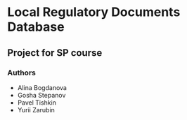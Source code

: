 # Local Regulatory Documents Database

## Project for SP course

### Authors

- Alina Bogdanova
- Gosha Stepanov
- Pavel Tishkin
- Yurii Zarubin